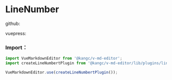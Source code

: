 # LineNumber

github:

<ClientOnly>
  <line-number-github />
</ClientOnly>

vuepress:

<ClientOnly>
  <line-number-vuepress />
</ClientOnly>

### Import：

```js
import VueMarkdownEditor from '@kangc/v-md-editor';
import createLineNumbertPlugin from '@kangc/v-md-editor/lib/plugins/line-number/index';

VueMarkdownEditor.use(createLineNumbertPlugin());
```
